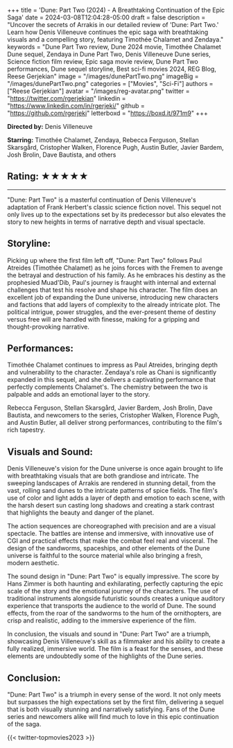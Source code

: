 +++
title = 'Dune: Part Two (2024) - A Breathtaking Continuation of the Epic Saga'
date = 2024-03-08T12:04:28-05:00
draft = false
description = "Uncover the secrets of Arrakis in our detailed review of 'Dune: Part Two.' Learn how Denis Villeneuve continues the epic saga with breathtaking visuals and a compelling story, featuring Timothée Chalamet and Zendaya."
keywords = "Dune Part Two review, Dune 2024 movie, Timothée Chalamet Dune sequel, Zendaya in Dune Part Two, Denis Villeneuve Dune series, Science fiction film review, Epic saga movie review, Dune Part Two performances, Dune sequel storyline, Best sci-fi movies 2024, REG Blog, Reese Gerjekian"
image = "/images/dunePartTwo.png"
imageBig = "/images/dunePartTwo.png"
categories = ["Movies", "Sci-Fi"]
authors = ["Reese Gerjekian"]
avatar = "/images/reg-avatar.png"
twitter = "https://twitter.com/rgerjekian"
linkedin = "https://www.linkedin.com/in/rgerjeki/"
github = "https://github.com/rgerjeki"
letterboxd = "https://boxd.it/971m9"
+++

**Directed by:** Denis Villeneuve

**Starring:** Timothée Chalamet, Zendaya, Rebecca Ferguson, Stellan Skarsgård, Cristopher Walken, Florence Pugh, Austin Butler, Javier Bardem, Josh Brolin, Dave Bautista, and others
## Rating: ★★★★★

---

"Dune: Part Two" is a masterful continuation of Denis Villeneuve's adaptation of Frank Herbert's classic science fiction novel. This sequel not only lives up to the expectations set by its predecessor but also elevates the story to new heights in terms of narrative depth and visual spectacle.
## Storyline:
Picking up where the first film left off, "Dune: Part Two" follows Paul Atreides (Timothée Chalamet) as he joins forces with the Fremen to avenge the betrayal and destruction of his family. As he embraces his destiny as the prophesied Muad'Dib, Paul's journey is fraught with internal and external challenges that test his resolve and shape his character.
The film does an excellent job of expanding the Dune universe, introducing new characters and factions that add layers of complexity to the already intricate plot. The political intrigue, power struggles, and the ever-present theme of destiny versus free will are handled with finesse, making for a gripping and thought-provoking narrative.
## Performances:
Timothée Chalamet continues to impress as Paul Atreides, bringing depth and vulnerability to the character. Zendaya's role as Chani is significantly expanded in this sequel, and she delivers a captivating performance that perfectly complements Chalamet's. The chemistry between the two is palpable and adds an emotional layer to the story.

Rebecca Ferguson, Stellan Skarsgård, Javier Bardem, Josh Brolin, Dave Bautista, and newcomers to the series, Cristopher Walken, Florence Pugh, and Austin Butler, all deliver strong performances, contributing to the film's rich tapestry.
## Visuals and Sound:
Denis Villeneuve's vision for the Dune universe is once again brought to life with breathtaking visuals that are both grandiose and intricate. The sweeping landscapes of Arrakis are rendered in stunning detail, from the vast, rolling sand dunes to the intricate patterns of spice fields. The film's use of color and light adds a layer of depth and emotion to each scene, with the harsh desert sun casting long shadows and creating a stark contrast that highlights the beauty and danger of the planet.

The action sequences are choreographed with precision and are a visual spectacle. The battles are intense and immersive, with innovative use of CGI and practical effects that make the combat feel real and visceral. The design of the sandworms, spaceships, and other elements of the Dune universe is faithful to the source material while also bringing a fresh, modern aesthetic.

The sound design in "Dune: Part Two" is equally impressive. The score by Hans Zimmer is both haunting and exhilarating, perfectly capturing the epic scale of the story and the emotional journey of the characters. The use of traditional instruments alongside futuristic sounds creates a unique auditory experience that transports the audience to the world of Dune. The sound effects, from the roar of the sandworms to the hum of the ornithopters, are crisp and realistic, adding to the immersive experience of the film.

In conclusion, the visuals and sound in "Dune: Part Two" are a triumph, showcasing Denis Villeneuve's skill as a filmmaker and his ability to create a fully realized, immersive world. The film is a feast for the senses, and these elements are undoubtedly some of the highlights of the Dune series.
## Conclusion:
"Dune: Part Two" is a triumph in every sense of the word. It not only meets but surpasses the high expectations set by the first film, delivering a sequel that is both visually stunning and narratively satisfying. Fans of the Dune series and newcomers alike will find much to love in this epic continuation of the saga.

{{< twitter-topmovies2023 >}}